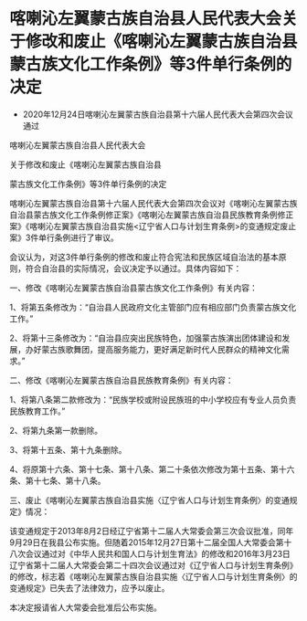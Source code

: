 # 喀喇沁左翼蒙古族自治县人民代表大会关于修改和废止《喀喇沁左翼蒙古族自治县蒙古族文化工作条例》等3件单行条例的决定

- 2020年12月24日喀喇沁左翼蒙古族自治县第十六届人民代表大会第四次会议通过

<!-- INFO END -->

喀喇沁左翼蒙古族自治县人民代表大会

关于修改和废止《喀喇沁左翼蒙古族自治县

蒙古族文化工作条例》等3件单行条例的决定

喀喇沁左翼蒙古族自治县第十六届人民代表大会第四次会议对《喀喇沁左翼蒙古族自治县蒙古族文化工作条例修正案》《喀喇沁左翼蒙古族自治县民族教育条例修正案》《喀喇沁左翼蒙古族自治县实施<辽宁省人口与计划生育条例>的变通规定废止案》3件单行条例进行了审议。

会议认为，对这3件单行条例的修改和废止符合宪法和民族区域自治法的基本原则，符合自治县的实际情况，会议决定予以通过。具体内容如下：

一、修改《喀喇沁左翼蒙古族自治县蒙古族文化工作条例》有关内容：

1、将第五条修改为：“自治县人民政府文化主管部门应有相应部门负责蒙古族文化工作。”

2、将第十三条修改为：“自治县应突出民族特色，加强蒙古族演出团体建设和发展，办好蒙古族歌舞团，提高服务能力，更好满足新时代人民群众的精神文化需求。”

二、修改《喀喇沁左翼蒙古族自治县民族教育条例》有关内容：

1、将第八条第二款修改为：“民族学校或附设民族班的中小学校应有专业人员负责民族教育工作。”

2、将第九条第一款删除。

3、将第十五条、第十九条删除。

4、将原第十六条、第十七条、第十八条、第二十条依次修改为第十五条、第十六条、第十七条、第十八条。

三、废止《喀喇沁左翼蒙古族自治县实施〈辽宁省人口与计划生育条例〉的变通规定》情况：

该变通规定于2013年8月2日经辽宁省第十二届人大常委会第三次会议批准，同年9月29日在我县公布实施。但随着2015年12月27日第十二届全国人大常委会第十八次会议通过对《中华人民共和国人口与计划生育法》的修改和2016年3月23日辽宁省第十二届人大常委会第二十四次会议通过对《辽宁省人口与计划生育条例》的修改，标志着《喀喇沁左翼蒙古族自治县实施〈辽宁省人口与计划生育条例〉的变通规定》已失去了法律效力，应予以废止。

本决定报请省人大常委会批准后公布实施。
